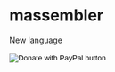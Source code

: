 # massembler
New language


<form action="https://www.paypal.com/donate" method="post" target="_top">
<input type="hidden" name="hosted_button_id" value="4SCEWDWH82KDN" />
<input type="image" src="https://www.paypalobjects.com/en_US/i/btn/btn_donateCC_LG.gif" border="0" name="submit" title="PayPal - The safer, easier way to pay online!" alt="Donate with PayPal button" />
<img alt="" border="0" src="https://www.paypal.com/en_BG/i/scr/pixel.gif" width="1" height="1" />
</form>



